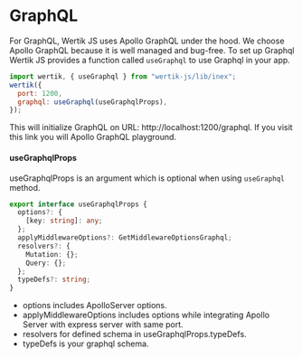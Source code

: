 # GraphQL

For GraphQL, Wertik JS uses Apollo GraphQL under the hood. We choose Apollo GraphQL because it is well managed and bug-free. To set up Graphql Wertik JS provides a function called `useGraphql` to use Graphql in your app.

```javascript
import wertik, { useGraphql } from "wertik-js/lib/inex";
wertik({
  port: 1200,
  graphql: useGraphql(useGraphqlProps),
});
```

This will initialize GraphQL on URL: http://localhost:1200/graphql. If you visit this link you will Apollo GraphQL playground.

#### useGraphqlProps

useGraphqlProps is an argument which is optional when using `useGraphql` method.

```typescript
export interface useGraphqlProps {
  options?: {
    [key: string]: any;
  };
  applyMiddlewareOptions?: GetMiddlewareOptionsGraphql;
  resolvers?: {
    Mutation: {};
    Query: {};
  };
  typeDefs?: string;
}
```

- options includes ApolloServer options.
- applyMiddlewareOptions includes options while integrating Apollo Server with express server with same port.
- resolvers for defined schema in useGraphqlProps.typeDefs.
- typeDefs is your graphql schema.
